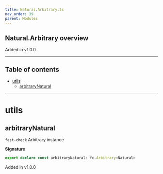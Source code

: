 ```yaml
---
title: Natural.Arbitrary.ts
nav_order: 39
parent: Modules
---
```


## Natural.Arbitrary overview

Added in v1.0.0

---

<h2 class="text-delta">Table of contents</h2>

- [utils](#utils)
  - [arbitraryNatural](#arbitrarynatural)

---

# utils

## arbitraryNatural

`fast-check` Arbitrary instance

**Signature**

```ts
export declare const arbitraryNatural: fc.Arbitrary<Natural>
```

Added in v1.0.0
